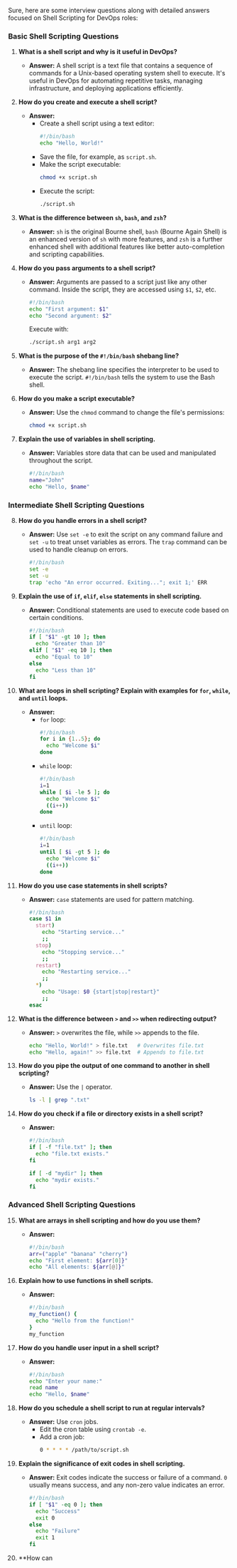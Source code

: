 Sure, here are some interview questions along with detailed answers focused on Shell Scripting for DevOps roles:

### Basic Shell Scripting Questions

1. **What is a shell script and why is it useful in DevOps?**
   - **Answer:** A shell script is a text file that contains a sequence of commands for a Unix-based operating system shell to execute. It's useful in DevOps for automating repetitive tasks, managing infrastructure, and deploying applications efficiently.

2. **How do you create and execute a shell script?**
   - **Answer:** 
     - Create a shell script using a text editor:
       ```bash
       #!/bin/bash
       echo "Hello, World!"
       ```
     - Save the file, for example, as `script.sh`.
     - Make the script executable:
       ```bash
       chmod +x script.sh
       ```
     - Execute the script:
       ```bash
       ./script.sh
       ```

3. **What is the difference between `sh`, `bash`, and `zsh`?**
   - **Answer:** `sh` is the original Bourne shell, `bash` (Bourne Again Shell) is an enhanced version of `sh` with more features, and `zsh` is a further enhanced shell with additional features like better auto-completion and scripting capabilities.

4. **How do you pass arguments to a shell script?**
   - **Answer:** Arguments are passed to a script just like any other command. Inside the script, they are accessed using `$1`, `$2`, etc.
     ```bash
     #!/bin/bash
     echo "First argument: $1"
     echo "Second argument: $2"
     ```
     Execute with:
     ```bash
     ./script.sh arg1 arg2
     ```

5. **What is the purpose of the `#!/bin/bash` shebang line?**
   - **Answer:** The shebang line specifies the interpreter to be used to execute the script. `#!/bin/bash` tells the system to use the Bash shell.

6. **How do you make a script executable?**
   - **Answer:** Use the `chmod` command to change the file's permissions:
     ```bash
     chmod +x script.sh
     ```

7. **Explain the use of variables in shell scripting.**
   - **Answer:** Variables store data that can be used and manipulated throughout the script.
     ```bash
     #!/bin/bash
     name="John"
     echo "Hello, $name"
     ```

### Intermediate Shell Scripting Questions

8. **How do you handle errors in a shell script?**
   - **Answer:** Use `set -e` to exit the script on any command failure and `set -u` to treat unset variables as errors. The `trap` command can be used to handle cleanup on errors.
     ```bash
     #!/bin/bash
     set -e
     set -u
     trap 'echo "An error occurred. Exiting..."; exit 1;' ERR
     ```

9. **Explain the use of `if`, `elif`, `else` statements in shell scripting.**
   - **Answer:** Conditional statements are used to execute code based on certain conditions.
     ```bash
     #!/bin/bash
     if [ "$1" -gt 10 ]; then
       echo "Greater than 10"
     elif [ "$1" -eq 10 ]; then
       echo "Equal to 10"
     else
       echo "Less than 10"
     fi
     ```

10. **What are loops in shell scripting? Explain with examples for `for`, `while`, and `until` loops.**
    - **Answer:**
      - `for` loop:
        ```bash
        #!/bin/bash
        for i in {1..5}; do
          echo "Welcome $i"
        done
        ```
      - `while` loop:
        ```bash
        #!/bin/bash
        i=1
        while [ $i -le 5 ]; do
          echo "Welcome $i"
          ((i++))
        done
        ```
      - `until` loop:
        ```bash
        #!/bin/bash
        i=1
        until [ $i -gt 5 ]; do
          echo "Welcome $i"
          ((i++))
        done
        ```

11. **How do you use case statements in shell scripts?**
    - **Answer:** `case` statements are used for pattern matching.
      ```bash
      #!/bin/bash
      case $1 in
        start)
          echo "Starting service..."
          ;;
        stop)
          echo "Stopping service..."
          ;;
        restart)
          echo "Restarting service..."
          ;;
        *)
          echo "Usage: $0 {start|stop|restart}"
          ;;
      esac
      ```

12. **What is the difference between `>` and `>>` when redirecting output?**
    - **Answer:** `>` overwrites the file, while `>>` appends to the file.
      ```bash
      echo "Hello, World!" > file.txt   # Overwrites file.txt
      echo "Hello, again!" >> file.txt  # Appends to file.txt
      ```

13. **How do you pipe the output of one command to another in shell scripting?**
    - **Answer:** Use the `|` operator.
      ```bash
      ls -l | grep ".txt"
      ```

14. **How do you check if a file or directory exists in a shell script?**
    - **Answer:**
      ```bash
      #!/bin/bash
      if [ -f "file.txt" ]; then
        echo "file.txt exists."
      fi

      if [ -d "mydir" ]; then
        echo "mydir exists."
      fi
      ```

### Advanced Shell Scripting Questions

15. **What are arrays in shell scripting and how do you use them?**
    - **Answer:**
      ```bash
      #!/bin/bash
      arr=("apple" "banana" "cherry")
      echo "First element: ${arr[0]}"
      echo "All elements: ${arr[@]}"
      ```

16. **Explain how to use functions in shell scripts.**
    - **Answer:**
      ```bash
      #!/bin/bash
      my_function() {
        echo "Hello from the function!"
      }
      my_function
      ```

17. **How do you handle user input in a shell script?**
    - **Answer:**
      ```bash
      #!/bin/bash
      echo "Enter your name:"
      read name
      echo "Hello, $name"
      ```

18. **How do you schedule a shell script to run at regular intervals?**
    - **Answer:** Use `cron` jobs.
      - Edit the cron table using `crontab -e`.
      - Add a cron job:
        ```bash
        0 * * * * /path/to/script.sh
        ```

19. **Explain the significance of exit codes in shell scripting.**
    - **Answer:** Exit codes indicate the success or failure of a command. `0` usually means success, and any non-zero value indicates an error.
      ```bash
      #!/bin/bash
      if [ "$1" -eq 0 ]; then
        echo "Success"
        exit 0
      else
        echo "Failure"
        exit 1
      fi
      ```

20. **How can
